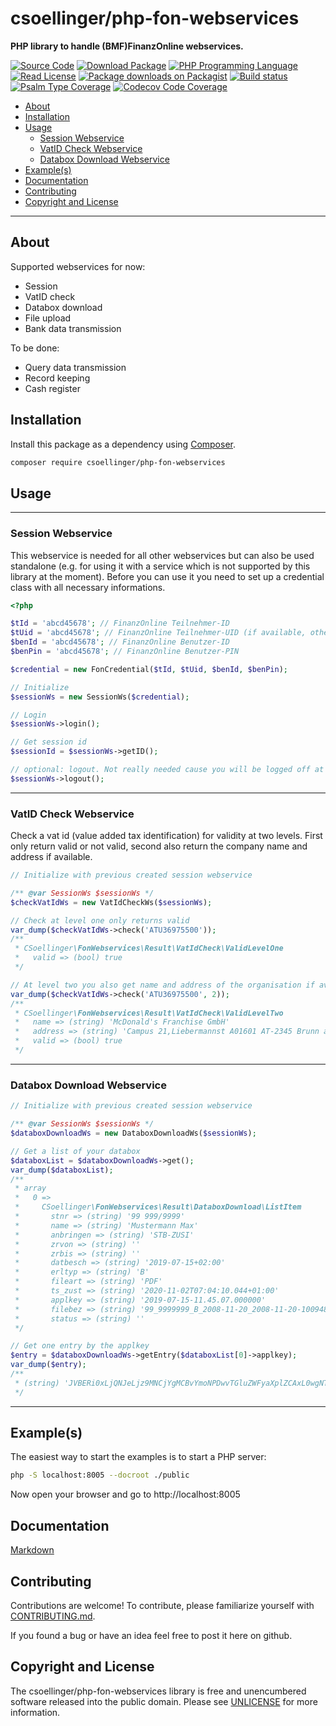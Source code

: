 # csoellinger/php-fon-webservices

**PHP library to handle (BMF)FinanzOnline webservices.**

[![Source Code][source-badge]][source]
[![Download Package][packagist-badge]][packagist]
[![PHP Programming Language][php-badge]][php]
[![Read License][license-badge]][license]
[![Package downloads on Packagist][downloads-badge]][downloads]
[![Build status][build-badge]][build]
[![Psalm Type Coverage][psalm-badge]][psalm]
[![Codecov Code Coverage][codecov-badge]][codecov]
<!-- [![Chat with the maintainers][chat-badge]][chat] -->

[source]: https://github.com/csoellinger/php-fon-webservices
[source-badge]: https://img.shields.io/badge/source-csoellinger/php--fon--webservices-blue.svg?style=flat-square
[packagist]: https://packagist.org/packages/csoellinger/php-fon-webservices
[packagist-badge]: https://img.shields.io/packagist/v/csoellinger/php-fon-webservices.svg?style=flat-square&label=release
[php]: https://php.net
[php-badge]: https://img.shields.io/packagist/php-v/csoellinger/php-fon-webservices.svg?style=flat-square&colorB=%238892BF
[license]: https://github.com/csoellinger/php-fon-webservices/blob/master/UNLICENSE
[license-badge]: https://img.shields.io/packagist/l/csoellinger/php-fon-webservices.svg?style=flat-square&colorB=darkcyan
[downloads]: https://packagist.org/packages/csoellinger/php-fon-webservices/stats
[downloads-badge]: https://img.shields.io/packagist/dt/csoellinger/php-fon-webservices.svg?style=flat-square&colorB=darkmagenta
[build]: https://github.com/csoellinger/php-fon-webservices/actions?query=workflow%3ACI
[build-badge]: https://img.shields.io/github/workflow/status/csoellinger/php-fon-webservices/CI?label=CI&logo=github&style=flat-square
[codecov]: https://codecov.io/gh/csoellinger/php-fon-webservices
[codecov-badge]: https://img.shields.io/codecov/c/gh/csoellinger/php-fon-webservices?label=codecov&logo=codecov&style=flat-square
[psalm]: https://shepherd.dev/github/csoellinger/php-fon-webservices
[psalm-badge]: https://img.shields.io/endpoint?style=flat-square&url=https%3A%2F%2Fshepherd.dev%2Fgithub%2Fcsoellinger%2Fphp-fon-webservices%2Fcoverage
[chat]: https://phpc.chat/channel/csoellinger
[chat-badge]: https://img.shields.io/badge/phpc.chat-%23csoellinger-darkslateblue?style=flat-square

- [About](#about)
- [Installation](#installation)
- [Usage](#usage)
  - [Session Webservice](#session-webservice)
  - [VatID Check Webservice](#vatid-check-webservice)
  - [Databox Download Webservice](#databox-download-webservice)
- [Example(s)](#examples)
- [Documentation](#documentation)
- [Contributing](#contributing)
- [Copyright and License](#copyright-and-license)

---

## About

Supported webservices for now:
- Session
- VatID check
- Databox download
- File upload
- Bank data transmission

To be done:
- Query data transmission
- Record keeping
- Cash register

## Installation

Install this package as a dependency using [Composer](https://getcomposer.org).

``` bash
composer require csoellinger/php-fon-webservices
```

## Usage

---

### Session Webservice

This webservice is needed for all other webservices but can also be used standalone (e.g. for using it with a service which is not supported by this library at the moment). Before you can use it you need to set up a credential class with all necessary informations.

```php
<?php

$tId = 'abcd45678'; // FinanzOnline Teilnehmer-ID
$tUid = 'abcd45678'; // FinanzOnline Teilnehmer-UID (if available, otherwise leave blank)
$benId = 'abcd45678'; // FinanzOnline Benutzer-ID
$benPin = 'abcd45678'; // FinanzOnline Benutzer-PIN

$credential = new FonCredential($tId, $tUid, $benId, $benPin);

// Initialize
$sessionWs = new SessionWs($credential);

// Login
$sessionWs->login();

// Get session id
$sessionId = $sessionWs->getID();

// optional: logout. Not really needed cause you will be logged off at class destruct.
$sessionWs->logout();
```

---

### VatID Check Webservice

Check a vat id (value added tax identification) for validity at two levels. First only return valid or not valid,
second also return the company name and address if available.

```php
// Initialize with previous created session webservice

/** @var SessionWs $sessionWs */
$checkVatIdWs = new VatIdCheckWs($sessionWs);

// Check at level one only returns valid
var_dump($checkVatIdWs->check('ATU36975500'));
/**
 * CSoellinger\FonWebservices\Result\VatIdCheck\ValidLevelOne
 *   valid => (bool) true
 */

// At level two you also get name and address of the organisation if available
var_dump($checkVatIdWs->check('ATU36975500', 2));
/**
 * CSoellinger\FonWebservices\Result\VatIdCheck\ValidLevelTwo
 *   name => (string) 'McDonald's Franchise GmbH'
 *   address => (string) 'Campus 21,Liebermannst A01601 AT-2345 Brunn am Gebirge'
 *   valid => (bool) true
 */
```

---

### Databox Download Webservice

```php
// Initialize with previous created session webservice

/** @var SessionWs $sessionWs */
$databoxDownloadWs = new DataboxDownloadWs($sessionWs);

// Get a list of your databox
$databoxList = $databoxDownloadWs->get();
var_dump($databoxList);
/**
 * array
 *   0 =>
 *     CSoellinger\FonWebservices\Result\DataboxDownload\ListItem
 *       stnr => (string) '99 999/9999'
 *       name => (string) 'Mustermann Max'
 *       anbringen => (string) 'STB-ZUSI'
 *       zrvon => (string) ''
 *       zrbis => (string) ''
 *       datbesch => (string) '2019-07-15+02:00'
 *       erltyp => (string) 'B'
 *       fileart => (string) 'PDF'
 *       ts_zust => (string) '2020-11-02T07:04:10.044+01:00'
 *       applkey => (string) '2019-07-15-11.45.07.000000'
 *       filebez => (string) '99_9999999_B_2008-11-20_2008-11-20-100948804630.PDF'
 *       status => (string) ''
 */

// Get one entry by the applkey
$entry = $databoxDownloadWs->getEntry($databoxList[0]->applkey);
var_dump($entry);
/**
 * (string) 'JVBERi0xLjQNJeLjz9MNCjYgMCBvYmoNPDwvTGluZWFyaXplZCAxL0wgNTk1Ny9PIDgvRSAxNzAzL'...
 */
```

---

## Example(s)

The easiest way to start the examples is to start a PHP server:

```bash
php -S localhost:8005 --docroot ./public
```

Now open your browser and go to http://localhost:8005

## Documentation

[Markdown](docs/markdown/README.md)

## Contributing

Contributions are welcome! To contribute, please familiarize yourself with
[CONTRIBUTING.md](CONTRIBUTING.md).

If you found a bug or have an idea feel free to post it here on github.

## Copyright and License

The csoellinger/php-fon-webservices library is free and unencumbered software released into the
public domain. Please see [UNLICENSE](UNLICENSE) for more information.


